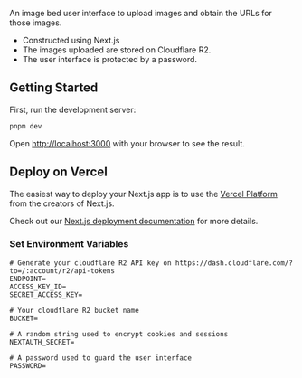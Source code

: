 An image bed user interface to upload images and obtain the URLs for those images. 
+ Constructed using Next.js
+ The images uploaded are stored on Cloudflare R2.
+ The user interface is protected by a password.

## Getting Started

First, run the development server:

```bash
pnpm dev
```

Open [http://localhost:3000](http://localhost:3000) with your browser to see the result.

## Deploy on Vercel

The easiest way to deploy your Next.js app is to use the [Vercel Platform](https://vercel.com/new?utm_medium=default-template&filter=next.js&utm_source=create-next-app&utm_campaign=create-next-app-readme) from the creators of Next.js.

Check out our [Next.js deployment documentation](https://nextjs.org/docs/deployment) for more details.

### Set Environment Variables
```
# Generate your cloudflare R2 API key on https://dash.cloudflare.com/?to=/:account/r2/api-tokens
ENDPOINT=
ACCESS_KEY_ID=
SECRET_ACCESS_KEY=

# Your cloudflare R2 bucket name
BUCKET=

# A random string used to encrypt cookies and sessions
NEXTAUTH_SECRET=

# A password used to guard the user interface
PASSWORD=
```